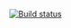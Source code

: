 [![Build status](https://ci.appveyor.com/api/projects/status/uypinqp14jt3g9ud?svg=true)](https://ci.appveyor.com/project/Berengalina/selenide-homework2)